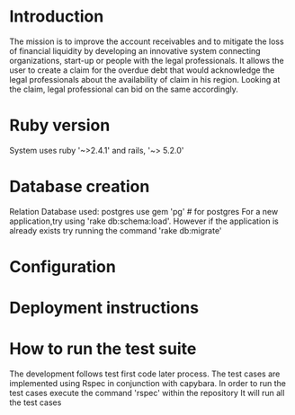 # Introduction

The mission is to improve the account receivables and to mitigate the loss of financial liquidity by developing an innovative system connecting organizations, start-up or people with the legal professionals. It allows the user to create a claim for the overdue debt that would acknowledge the legal professionals about the availability of claim in his region. Looking at the claim, legal professional can bid on the same accordingly.

# Ruby version
System uses ruby '~>2.4.1'   and  rails, '~> 5.2.0'

# Database creation
Relation Database used: postgres
use gem 'pg' # for postgres
For a new application,try using 'rake db:schema:load'.
However if the application is already exists try running the command 'rake db:migrate'

# Configuration

# Deployment instructions

# How to run the test suite
The development follows test first code later process.
The test cases are implemented using Rspec in conjunction with capybara.
In order to run the test cases execute the command 'rspec' within the repository
It will run all the test cases